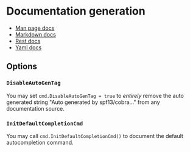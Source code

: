 # Documentation generation

- [Man page docs](man.md)
- [Markdown docs](md.md)
- [Rest docs](rest.md)
- [Yaml docs](yaml.md)

## Options

### `DisableAutoGenTag`

You may set `cmd.DisableAutoGenTag = true`
to _entirely_ remove the auto generated string "Auto generated by spf13/cobra..."
from any documentation source.

### `InitDefaultCompletionCmd`

You may call `cmd.InitDefaultCompletionCmd()` to document the default autocompletion command.
